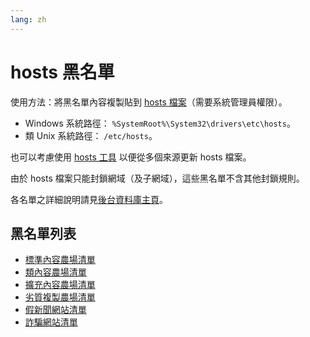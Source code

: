 ```yaml
---
lang: zh
---
```

hosts 黑名單
============

使用方法：將黑名單內容複製貼到 [hosts 檔案](https://zh.wikipedia.org/wiki/Hosts%E6%96%87%E4%BB%B6)（需要系統管理員權限）。
- Windows 系統路徑： `%SystemRoot%\System32\drivers\etc\hosts`。
- 類 Unix 系統路徑： `/etc/hosts`。

也可以考慮使用 [hosts 工具](https://github.com/StevenBlack/hosts) 以便從多個來源更新 hosts 檔案。

由於 hosts 檔案只能封鎖網域（及子網域），這些黑名單不含其他封鎖規則。

各名單之詳細說明請見[後台資料庫主頁](./subscriptions)。

## 黑名單列表
* [標準內容農場清單](../files/blocklist-hosts/content-farms.txt)
* [類內容農場清單](../files/blocklist-hosts/nearly-content-farms.txt)
* [擴充內容農場清單](../files/blocklist-hosts/extra-content-farms.txt)
* [劣質複製農場清單](../files/blocklist-hosts/bad-cloners.txt)
* [假新聞網站清單](../files/blocklist-hosts/fake-news.txt)
* [詐騙網站清單](../files/blocklist-hosts/scam-sites.txt)
